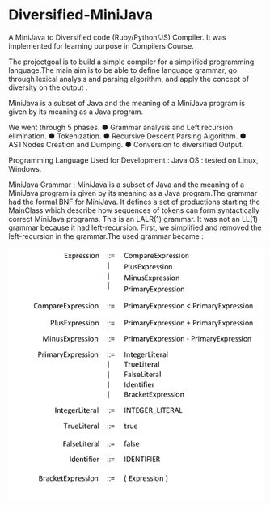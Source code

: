 Diversified-MiniJava
====================

A MiniJava to Diversified code (Ruby/Python/JS) Compiler. It was implemented for learning purpose in Compilers Course.

The projectgoal is to build a simple compiler for a simplified programming language.The main aim is to be able to define language grammar, go through lexical analysis and parsing algorithm, and apply the concept of diversity on the output .

MiniJava is a subset of Java and the meaning of a MiniJava program is given by its meaning as a Java program.

We went through 5 phases.
  ● Grammar analysis and Left recursion elimination.
  ● Tokenization.
  ● Recursive Descent Parsing Algorithm.
  ● ASTNodes Creation and Dumping.
  ● Conversion to diversified Output.
  
Programming Language Used for Development : Java
OS : tested on Linux, Windows.
  
  
MiniJava Grammar :
MiniJava is a subset of Java and the meaning of a MiniJava program is given by its meaning as a Java program.The grammar had the formal BNF for MiniJava. It defines a set of productions starting the MainClass which describe how sequences of tokens can form syntactically correct MiniJava programs. This is an LALR(1) grammar. It was not an LL(1) grammar because it had left-recursion. First, we simplified and removed the left-recursion in the grammar.The used grammar became :
  
![ScreenShot](https://raw.githubusercontent.com/NuhaKhaled/Diversified-MiniJava/master/images/Grammer%202.png)

